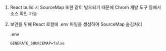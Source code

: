 1. React bulid 시 SourceMap 또한 같이 빌드되기 때문에 Chrom 개발 도구 등에서 소스 확인 가능

2. 보안을 위해 React 로컬에 .env 파일을 생성하여 SourceMap 숨김처리

    .env

    ```
    GENERATE_SOURCEMAP=false
    ```